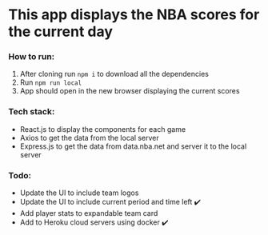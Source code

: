 # This app displays the NBA scores for the current day
### How to run:
1. After cloning run `npm i` to download all the dependencies
2. Run `npm run local`
3. App should open in the new browser displaying the current scores


### Tech stack:
* React.js to display the components for each game
* Axios to get the data from the local server 
* Express.js to get the data from data.nba.net and server it to the local server


### Todo:
* Update the UI to include team logos
* Update the UI to include current period and time left :heavy_check_mark:
* Add player stats to expandable team card
* Add to Heroku cloud servers using docker :heavy_check_mark:

